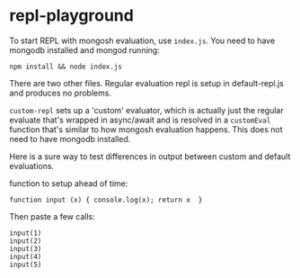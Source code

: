 # repl-playground

To start REPL with mongosh evaluation, use `index.js`. You need to have mongodb
installed and mongod running:
```shell
npm install && node index.js
```

There are two other files. Regular evaluation repl is setup in default-repl.js
and produces no problems.

`custom-repl` sets up a 'custom' evaluator, which is
actually just the regular evaluate that's wrapped in async/await and is resolved
in a `customEval` function that's similar to how mongosh evaluation happens.
This does not need to have mongodb installed.


Here is a sure way to test differences in output between custom and default
evaluations.

function to setup ahead of time:
```
function input (x) { console.log(x); return x  }
```
Then paste a few calls:
```
input(1)
input(2)
input(3)
input(4)
input(5)
